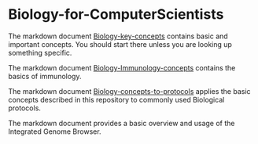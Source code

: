 # Biology-for-ComputerScientists

The markdown document [Biology-key-concepts](https://github.com/scienceystuff/Biology-for-ComputerScientists/blob/master/Biology-key-concepts.md) contains basic and important concepts. You should start there unless you are looking up something specific.

The markdown document [Biology-Immunology-concepts]() contains the basics of immunology.

The markdown document [Biology-concepts-to-protocols]() applies the basic concepts described in this repository to commonly used Biological protocols.

The markdown document []() provides a basic overview and usage of the Integrated Genome Browser.
